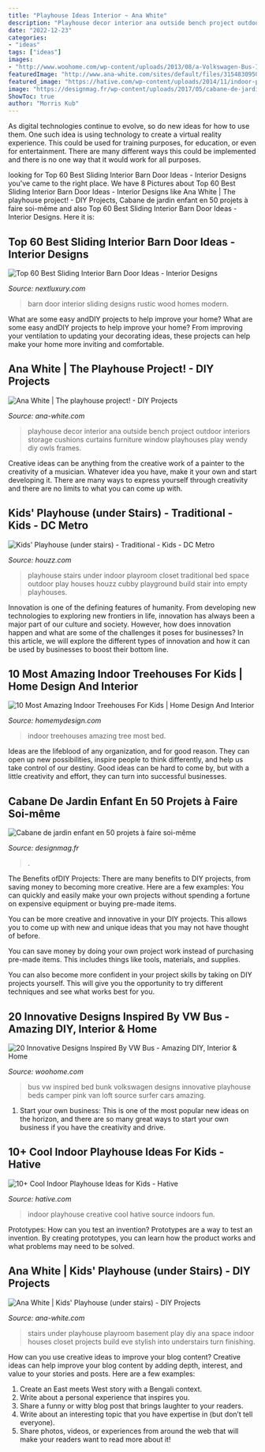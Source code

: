 ```yaml
---
title: "Playhouse Ideas Interior ~ Ana White"
description: "Playhouse decor interior ana outside bench project outdoor interiors storage cushions curtains furniture window playhouses play wendy diy owls frames"
date: "2022-12-23"
categories:
- "ideas"
tags: ["ideas"]
images:
- "http://www.woohome.com/wp-content/uploads/2013/08/a-Volkswagen-Bus-Inspired-Bunk-Bed-and-Playhouse-4.jpg"
featuredImage: "http://www.ana-white.com/sites/default/files/3154830950_1373575396.jpg"
featured_image: "https://hative.com/wp-content/uploads/2014/11/indoor-playhouse/1-creative-indoor-playhouse.jpg"
image: "https://designmag.fr/wp-content/uploads/2017/05/cabane-de-jardin-enfant-bois-a-faire-soi-meme.jpg"
ShowToc: true
author: "Morris Kub"
---
```



As digital technologies continue to evolve, so do new ideas for how to use them. One such idea is using technology to create a virtual reality experience. This could be used for training purposes, for education, or even for entertainment. There are many different ways this could be implemented and there is no one way that it would work for all purposes.

	

		
looking for Top 60 Best Sliding Interior Barn Door Ideas - Interior Designs you've came to the right place. We have 8 Pictures about Top 60 Best Sliding Interior Barn Door Ideas - Interior Designs like Ana White | The playhouse project! - DIY Projects, Cabane de jardin enfant en 50 projets à faire soi-même and also Top 60 Best Sliding Interior Barn Door Ideas - Interior Designs. Here it is:
		
    
## Top 60 Best Sliding Interior Barn Door Ideas - Interior Designs

<img loading=lazy src="http://nextluxury.com/wp-content/uploads/dining-room-rustic-wood-barn-door-ideas.jpg" onerror="this.onerror=null;this.src='https://tse1.mm.bing.net/th?id=OIP.xXLiviw9H5KJ_GoI-my2OAHaHa&amp;pid=15.1';" alt="Top 60 Best Sliding Interior Barn Door Ideas - Interior Designs">

_Source: nextluxury.com_

>barn door interior sliding designs rustic wood homes modern. 

	

What are some easy andDIY projects to help improve your home?
What are some easy andDIY projects to help improve your home? From improving your ventilation to updating your decorating ideas, these projects can help make your home more inviting and comfortable.

    
## Ana White | The Playhouse Project! - DIY Projects

<img loading=lazy src="http://www.ana-white.com/sites/default/files/3154830950_1373575396.jpg" onerror="this.onerror=null;this.src='https://tse1.mm.bing.net/th?id=OIP.bD2NvN-7M1yVhwLP2T7nSgHaLH&amp;pid=15.1';" alt="Ana White | The playhouse project! - DIY Projects">

_Source: ana-white.com_

>playhouse decor interior ana outside bench project outdoor interiors storage cushions curtains furniture window playhouses play wendy diy owls frames. 

	

Creative ideas can be anything from the creative work of a painter to the creativity of a musician. Whatever idea you have, make it your own and start developing it. There are many ways to express yourself through creativity and there are no limits to what you can come up with.

    
## Kids&#039; Playhouse (under Stairs) - Traditional - Kids - DC Metro

<img loading=lazy src="https://st.hzcdn.com/simgs/1f01bc950f566e53_4-0627/traditional-kids.jpg" onerror="this.onerror=null;this.src='https://tse4.mm.bing.net/th?id=OIP.cRS3gqzAPZMNRSswMvfUCAHaJ4&amp;pid=15.1';" alt="Kids&#039; Playhouse (under stairs) - Traditional - Kids - DC Metro">

_Source: houzz.com_

>playhouse stairs under indoor playroom closet traditional bed space outdoor play houses houzz cubby playground build stair into empty playhouses. 

	

Innovation is one of the defining features of humanity. From developing new technologies to exploring new frontiers in life, innovation has always been a major part of our culture and society. However, how does innovation happen and what are some of the challenges it poses for businesses? In this article, we will explore the different types of innovation and how it can be used by businesses to boost their bottom line.

    
## 10 Most Amazing Indoor Treehouses For Kids | Home Design And Interior

<img loading=lazy src="http://homemydesign.com/wp-content/uploads/2018/02/orange-indoor-treehouses-design.jpg" onerror="this.onerror=null;this.src='https://tse2.mm.bing.net/th?id=OIP.ZWeI9Dwq8aTydBJIjvCaawHaLE&amp;pid=15.1';" alt="10 Most Amazing Indoor Treehouses For Kids | Home Design And Interior">

_Source: homemydesign.com_

>indoor treehouses amazing tree most bed. 

	

Ideas are the lifeblood of any organization, and for good reason. They can open up new possibilities, inspire people to think differently, and help us take control of our destiny. Good ideas can be hard to come by, but with a little creativity and effort, they can turn into successful businesses.

    
## Cabane De Jardin Enfant En 50 Projets à Faire Soi-même

<img loading=lazy src="https://designmag.fr/wp-content/uploads/2017/05/cabane-de-jardin-enfant-bois-a-faire-soi-meme.jpg" onerror="this.onerror=null;this.src='https://tse3.mm.bing.net/th?id=OIP.p_kE04ZOMHFs6JGCBAqPBAHaJ3&amp;pid=15.1';" alt="Cabane de jardin enfant en 50 projets à faire soi-même">

_Source: designmag.fr_

>. 

	

The Benefits ofDIY Projects:
There are many benefits to DIY projects, from saving money to becoming more creative. Here are a few examples: 
You can quickly and easily make your own projects without spending a fortune on expensive equipment or buying pre-made items. 

You can be more creative and innovative in your DIY projects. This allows you to come up with new and unique ideas that you may not have thought of before. 

You can save money by doing your own project work instead of purchasing pre-made items. This includes things like tools, materials, and supplies. 

You can also become more confident in your project skills by taking on DIY projects yourself. This will give you the opportunity to try different techniques and see what works best for you.

    
## 20 Innovative Designs Inspired By VW Bus - Amazing DIY, Interior &amp; Home

<img loading=lazy src="http://www.woohome.com/wp-content/uploads/2013/08/a-Volkswagen-Bus-Inspired-Bunk-Bed-and-Playhouse-4.jpg" onerror="this.onerror=null;this.src='https://tse3.mm.bing.net/th?id=OIP.r1W3dwh9An8RZPvYFJj4hwHaGX&amp;pid=15.1';" alt="20 Innovative Designs Inspired By VW Bus - Amazing DIY, Interior &amp; Home">

_Source: woohome.com_

>bus vw inspired bed bunk volkswagen designs innovative playhouse beds camper pink van loft source surfer cars amazing. 

	

1. Start your own business: This is one of the most popular new ideas on the horizon, and there are so many great ways to start your own business if you have the creativity and drive.

    
## 10+ Cool Indoor Playhouse Ideas For Kids - Hative

<img loading=lazy src="https://hative.com/wp-content/uploads/2014/11/indoor-playhouse/1-creative-indoor-playhouse.jpg" onerror="this.onerror=null;this.src='https://tse2.mm.bing.net/th?id=OIP.LKK_kFv6eaeVkuIkTtcw0gHaLH&amp;pid=15.1';" alt="10+ Cool Indoor Playhouse Ideas for Kids - Hative">

_Source: hative.com_

>indoor playhouse creative cool hative source indoors fun. 

	

Prototypes: How can you test an invention?
Prototypes are a way to test an invention. By creating prototypes, you can learn how the product works and what problems may need to be solved.

    
## Ana White | Kids&#039; Playhouse (under Stairs) - DIY Projects

<img loading=lazy src="http://www.ana-white.com/sites/default/files/3154803001_1324228939.jpg" onerror="this.onerror=null;this.src='https://tse2.mm.bing.net/th?id=OIP.7R2dVzgucS74kvAxzbDySAHaJ4&amp;pid=15.1';" alt="Ana White | Kids&#039; Playhouse (under stairs) - DIY Projects">

_Source: ana-white.com_

>stairs under playhouse playroom basement play diy ana space indoor houses closet projects build eve stylish into understairs turn finishing. 

	

How can you use creative ideas to improve your blog content?
Creative ideas can help improve your blog content by adding depth, interest, and value to your stories and posts. Here are a few examples:
1. Create an East meets West story with a Bengali context.
2. Write about a personal experience that inspires you.
3. Share a funny or witty blog post that brings laughter to your readers.
4. Write about an interesting topic that you have expertise in (but don’t tell everyone).  
5. Share photos, videos, or experiences from around the web that will make your readers want to read more about it!

